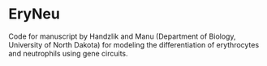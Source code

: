 # EryNeu
Code for manuscript by Handzlik and Manu (Department of Biology, University of North Dakota) for modeling the differentiation of erythrocytes and neutrophils using gene circuits.
